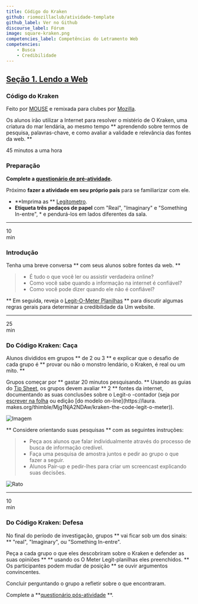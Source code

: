 ```yaml
---
title: Código do Kraken
github: riomozillaclub/atividade-template
github_label: Ver no Github
discourse_label: Fórum
image: square-kraken.png
competencies_label: Competências do Letramento Web
competencies:
    - Busca
    - Credibilidade
---
```


## [Seção 1. Lendo a Web](http://mozilla.github.io/webmaker-curriculum/WebLiteracyBasics-I/)

### Código do Kraken

Feito por [MOUSE](http://mouse.org/) e remixada para clubes por [Mozilla](https://webmaker.org/mentor).

Os alunos irão utilizar a Internet para resolver o mistério de O Kraken, uma criatura do mar lendária, ao mesmo tempo ** aprendendo sobre termos de pesquisa, palavras-chave, e como avaliar a validade e relevância das fontes da web. **

45 minutos a uma hora

### Preparação

**Complete a [questionário de pré-atividade](http://goo.gl/forms/Uua6yKIy5E).**

Próximo **fazer a atividade em seu próprio país** para se familiarizar com ele.

* **Imprima as ** [Legitometro](https://docs.google.com/a/zythepsary.com/file/d/0B1vyNnSVEMIDbDVLX1E4ZXRmclE/edit).
* **Etiqueta três pedaços de papel** com "Real", "Imaginary" e "Something In-entre", * e pendurá-los em lados diferentes da sala.

---

10<br>min

### Introdução

Tenha uma breve conversa ** com seus alunos sobre fontes da web. **

> * É tudo o que você ler ou assistir verdadeira online?
> * Como você sabe quando a informação na internet é confiável?
> * Como você pode dizer quando ele não é confiável?


** Em seguida, reveja o [Legit-O-Meter Planilhas](https://docs.google.com/a/zythepsary.com/file/d/0B1vyNnSVEMIDbDVLX1E4ZXRmclE/edit) ** para discutir algumas regras gerais para determinar a credibilidade da Um website.

---

25 <br> min

### Do Código Kraken: Caça

Alunos divididos em grupos ** de 2 ou 3 ** e explicar que o desafio de cada grupo é ** provar ou não o monstro lendário, o Kraken, é real ou um mito. **

Grupos começar por ** gastar 20 minutos pesquisando. ** Usando as guias do [Tip Sheet](legítimo-o-meter.html), os grupos devem avaliar ** 2 ** fontes da internet, documentando as suas conclusões sobre o Legit-o -contador (seja por [escrever na folha](https://docs.google.com/a/zythepsary.com/file/d/0B1vyNnSVEMIDbDVLX1E4ZXRmclE/edit) ou edição [do modelo on-line](https://laura. makes.org/thimble/Mjg1NjA2NDAw/kraken-the-code-legit-o-meter)).

![Imagem](http://mozilla.github.io/webmaker-curriculum/images/kraken-in-progress.jpg)

** Considere orientando suas pesquisas ** com as seguintes instruções:

> * Peça aos alunos que falar individualmente através do processo de busca de informação credível.
> * Faça uma pesquisa de amostra juntos e pedir ao grupo o que fazer a seguir.
> * Alunos Pair-up e pedir-lhes para criar um screencast explicando suas decisões.

![Rato](http://mozilla.github.io/webmaker-curriculum/images/kraken-finished-example.jpg)

---

10 <br> min

### Do Código Kraken: Defesa

No final do período de investigação, grupos ** vai ficar sob um dos sinais: ** "real", "Imaginary", ou "Something In-entre".

Peça a cada grupo o que eles descobriram sobre o Kraken e defender as suas opiniões ** ** usando os O Meter Legit-planilhas eles preenchidos. ** Os participantes podem mudar de posição ** se ouvir argumentos convincentes.

Concluir perguntando o grupo a refletir sobre o que encontraram.

Complete a **[questionário pós-atividade](http://goo.gl/forms/ezm6IXWhhM) **.